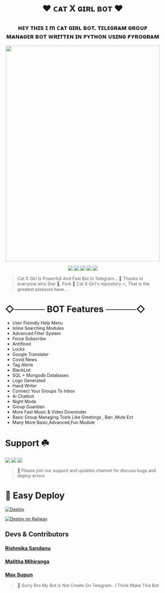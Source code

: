 <h1 align="center"> 
    ❤️  ᴄᴀᴛ X ɢɪʀʟ ʙᴏᴛ  ❤️
</h1>
 <h2 align="center"> 
    ʜᴇʏ ᴛʜɪs ɪ m ᴄᴀᴛ ɢɪʀʟ ʙᴏᴛ. ᴛᴇʟᴇɢʀᴀᴍ ɢʀᴏᴜᴘ ᴍᴀɴᴀɢᴇʀ ʙᴏᴛ ᴡʀɪᴛᴛᴇɴ ɪɴ ᴘʏᴛʜᴏɴ ᴜsɪɴɢ ᴘʏʀᴏɢʀᴀᴍ
</h2>
<p align="center"><a href="https://github.com/RishBropromax/Cat-Girl-Bot"><img src="https://telegra.ph/file/a5cda781d0f763e4a5f7f.jpg"width="500" height="700"</a></p>
 
<p align="center">
    <a href="https://github.com/RishBropromax/Cat-Girl-Bot"> <img src="https://img.shields.io/github/repo-size/RishBropromax/Cat-Girl-Bot?color=orange&logo=github&logoColor=green&style=for-the-badge" /></a>
    <a href="https://github.com/RishBropromax/Cat-Girl-Bot/commits/"> <img src="https://img.shields.io/github/last-commit/RishBropromax/Cat-Girl-Bot?color=brown&logo=github&logoColor=green&style=for-the-badge" /></a>
    <a href="https://github.com/RishBropromax/Cat-Girl-Bot/issues"> <img src="https://img.shields.io/github/issues/RishBropromax/Cat-Girl-Bot?color=blueviolet&logo=github&logoColor=green&style=for-the-badge" /></a>
    <a href="https://github.com/RishBropromax/Cat-Girl-Bot/network/members"> <img src="https://img.shields.io/github/forks/Team-Semmy/Semmy-Group-Manager?color=red&logo=github&logoColor=green&style=for-the-badge" /></a>  
    <a href="https://pypi.org/project/Telethon/"> <img src="https://img.shields.io/pypi/v/telethon?color=yellow&label=telethon&logo=python&logoColor=green&style=for-the-badge" /></a>
</p>

>Cat X Girl Is Powerfull And Fast Bot In Telegram... 🌹 Thanks to everyone who Star 🌟, Fork 🍂 Cat X Girl's repository 🔥, That is the greatest pleasure have... <br>


# ◇───── BOT Features ─────◇

- User Freindly Help Menu 
- Inline Searching Modules
- Advanced Filter System
- Force Subscribe 
- Antiflood
- Locks
- Google Translater
- Covid News
- Tag Alerts 
- BlackList
- SQL + Mongodb Databases
- Logo Generated
- Hand Writer
- Connect Your Groups To Inbox
- Ai Chatbot
- Night Mode
- Group Guardian
- More Fast Music & Video Downloder
- Basic Group Managing Tools Like Greetings , Ban ,Mute Ect
- Many More Basic,Advanced,Fun Module

#  Support ☘️
<a href="https://t.me/CatXGirlNews"><img src="https://img.shields.io/badge/Join-CatXGirl%20News-red.svg?logo=Telegram"></a>
<a href="t.me/CatXGirlSupport"><img src="https://img.shields.io/badge/Join-CatXGirl%20Support-blue.svg?logo=telegram"></a>
<a href="https://t.me/SLBotZone"><img src="https://img.shields.io/badge/Join-SlBotZone%20Support-green.svg?logo=Telegram"></a>

> 🍁 Please join our support and updates channel for discuss bugs and deploy errors

# 🏃‍ Easy Deploy 

[![Deploy](https://www.herokucdn.com/deploy/button.svg)](https://heroku.com/deploy?template=https://github.com/RishBropromax/Cat-X-Girl-Bot.git)

[![Deploy on Railway](https://railway.app/button.svg)](https://railway.app/new/template/Pt6tq_?referralCode=TRueS0)

## Devs & Contributors

### <a href="https://github.com/RishbroPromax"/>Rishmika Sandanu</a> 
### <a href="https://github.com/iSamrt-boi"/>Malitha Mihiranga</a>
### <a href="https://github.com/MaxSupun"/>Max Supun</a>

> 🌷 Sorry Bro My Bot is Not Create On Telegram.. I Think Make This Bot



